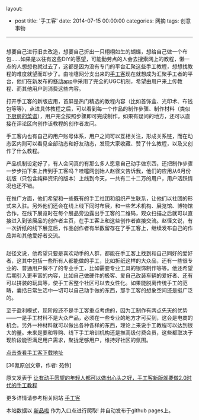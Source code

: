 layout: 
  - post 
title: '手工客' 
date: 2014-07-15 00:00:00 
categories: 网摘 
tags: 创意事物 
---

<p><img src="http://a.36krcnd.com/photo/b9c52a2dd963295b5168be69d562397d.jpg" alt=""/></p>

<p>想要自己进行旧衣改造，想要自己折出一只栩栩如生的蝴蝶，想给自己做一个布包……如果是以往有这些DIY的愿望，可能勤劳点的人会去搜索网上的教程，懒一点的人想想也就过去了，这都是因为没有专门的平台汇聚这些手工教程，想想找教程的难度就望而却步了。由哇噻网分支出来的<a target="_blank" data-no-turbolink="true" href="http://www.shougongke.com/">手工客</a>现在就想成为汇聚手工者的平台，他们在新发布的<a target="_blank" data-no-turbolink="true" href="https://itunes.apple.com/us/app/shou-gong-ke/id635774918?ls=1&amp;mt=8">移动app</a>中采用了完全的UGC机制，希望由用户来上传教程、而其他用户则消费这些内容。</p>

<p>打开手工客的新版应用，首屏是热门精选的教程内容（比如首饰盒、光印术、布钱包等等），点进具体教程之后，可以看到每一个作品的制作步骤、制作材料（类似<a target="_blank" data-no-turbolink="true" href="http://www.36kr.com/p/206885.html">下厨房的菜谱</a>），用户完全按照步骤即可完成制作。如果有疑问的地方，还可以直接在评论区向创作该教程的创作者发问。</p>

<p>手工客内也有自己的用户账号体系，用户之间可以互相关注，形成关系链，而在动态区内则可以看见全部动态和好友动态，发现大家收藏、赞了什么教程，以及又创作了什么教程。</p>

<p>产品机制设定好了，有人会问真的有那么多人愿意自己动手做东西，还把制作步骤一步步拍下来上传到手工客吗？哇噻网创始人赵径文告诉我，他们的应用从6月份初版（只包含纯粹资讯的版本）上线到今天，一共有二十二万的用户，用户活跃情况也还不错。</p>

<p>在推广方面，他们希望和一些既有的手工社团和组织产生联系，让他们以社团的形式来入驻。另外他们还会在线上线下同时布展，和一些艺术机构、展览馆、博物馆合作，在线下展览时在每个展品旁边露出手工客的二维码，观众扫描之后就可以直接进入到该展品的创作者主页，在手工客上和这些创作者直接交流。赵径文说，有一次折纸的线下展览后，作品创作者有半数留存在了手工客上，继续发布自己的作品并和其他爱好者交流。</p>

<p><img src="http://a.36krcnd.com/photo/c8032e89a73b48ee1f625cce14f65848.jpg" alt=""/></p>

<p>赵径文说，他希望只要是喜欢动手的人群，都能在手工客上找到和自己同好的爱好者，这其中包括一些所有人都能做的手工，比如折纸这样的大众品，还有一些很专业的、普通用户做不了的专业手工，比如需要专业工具的银饰制作等等。他还希望后期引入更丰富的内容，比如自己做硬件的极客、爱自己改装车辆的爱好者、还有可以拼装的玩具等，使手工客整个社区可以去女性化。如果能脱离传统手工的范畴，囊括日常生活中一切可以自己动手做的东西，那手工客的想象空间还是挺广泛的。</p>

<p>至于盈利模式，现阶段还不是手工客重点考虑的，因为工制作有两点先天的优势——一是手工材料不是大众产品，必须在一些专业的地方才可买到，这会是电商的机会。另外一种材料就可以做出各种各样的东西，理论上来说手工教程可以达到很大的量。未来是要和导购、线下手工培训机构还是推高级付费会员，这些都取决于现阶段能否满足用户需求，聚拢足够用户，维持好社区的氛围。</p>

<p><a target="_blank" data-no-turbolink="true" href="http://www.shougongke.com/app/download.html">点击查看手工客下载地址</a></p>
					<p>[<span>36氪</span>原创文章，作者: 苑伶]</p>
					<p></p>  



原文发表于 [让有动手愿望的年轻人都可以做出心头之好，手工客新版就要做2.0时代的手工教程](http://www.36kr.com/p/207528.html)  

更多详情请参考相关网站 [手工客](http://www.sogoke.com/)  

本站数据以 [新品啦](http://xinpinla.com/) 作为入口点进行爬取! 并自动发布于github pages上。  
